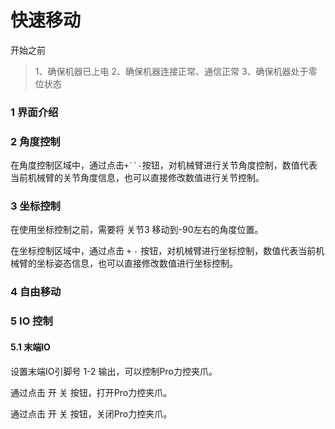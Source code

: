 # 快速移动
开始之前

> 1、确保机器已上电
> 2、确保机器连接正常、通信正常
> 3、确保机器处于零位状态

### 1 界面介绍

### 2 角度控制
在角度控制区域中，通过点击`+``-`按钮，对机械臂进行关节角度控制，数值代表当前机械臂的关节角度信息，也可以直接修改数值进行关节控制。

### 3 坐标控制
在使用坐标控制之前，需要将 关节3 移动到-90左右的角度位置。

在坐标控制区域中，通过点击 `+` `-` 按钮，对机械臂进行坐标控制，数值代表当前机械臂的坐标姿态信息，也可以直接修改数值进行坐标控制。

### 4 自由移动

### 5 IO 控制

#### 5.1 末端IO

设置末端IO引脚号 1-2 输出，可以控制Pro力控夹爪。

通过点击 开 关 按钮，打开Pro力控夹爪。

通过点击 开 关 按钮，关闭Pro力控夹爪。